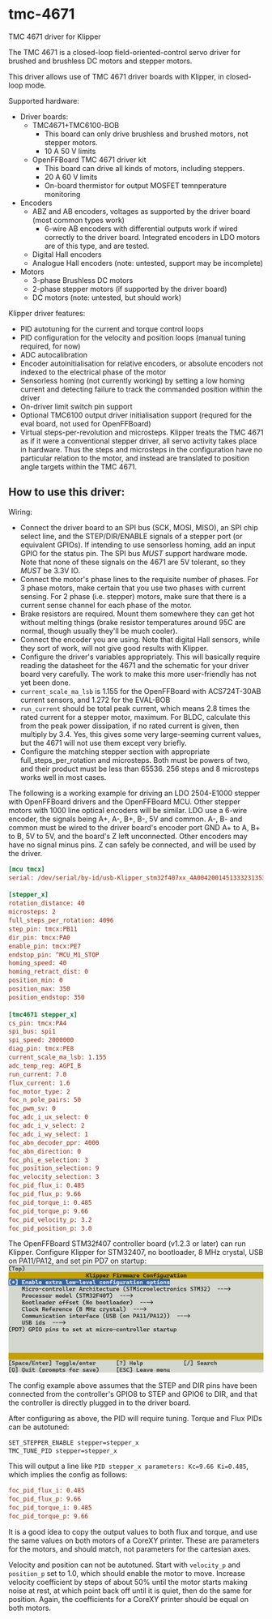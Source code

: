 # tmc-4671
TMC 4671 driver for Klipper

The TMC 4671 is a closed-loop field-oriented-control servo driver for brushed and brushless DC motors and stepper motors.

This driver allows use of TMC 4671 driver boards with Klipper, in closed-loop mode.

Supported hardware:
* Driver boards:
  * TMC4671+TMC6100-BOB
    * This board can only drive brushless and brushed motors, not stepper motors.
    * 10 A 50 V limits
  * OpenFFBoard TMC 4671 driver kit
    * This board can drive all kinds of motors, including steppers.
    * 20 A 60 V limits
    * On-board thermistor for output MOSFET temnperature monitoring
* Encoders
  * ABZ and AB encoders, voltages as supported by the driver board (most common types work)
    * 6-wire AB encoders with differential outputs work if wired correctly to the driver board. Integrated encoders in LDO motors are of this type, and are tested.
  * Digital Hall encoders
  * Analogue Hall encoders (note: untested, support may be incomplete)
* Motors
  * 3-phase Brushless DC motors
  * 2-phase stepper motors (if supported by the driver board)
  * DC motors (note: untested, but should work)

Klipper driver features:
* PID autotuning for the current and torque control loops
* PID configuration for the velocity and position loops (manual tuning required, for now)
* ADC autocalibration
* Encoder autoinitialisation for relative encoders, or absolute encoders not indexed to the electrical phase of the motor
* Sensorless homing (not currently working) by setting a low homing current and detecting failure to track the commanded position within the driver
* On-driver limit switch pin support
* Optional TMC6100 output driver initialisation support (requred for the eval board, not used for OpenFFBoard)
* Virtual steps-per-revolution and microsteps. Klipper treats the TMC 4671 as if it were a conventional stepper driver, all servo activity takes place in hardware. Thus the steps and microsteps in the configuration have no particular relation to the motor, and instead are translated to position angle targets within the TMC 4671.

## How to use this driver:

Wiring:
* Connect the driver board to an SPI bus (SCK, MOSI, MISO), an SPI chip select line, and the STEP/DIR/ENABLE signals of a stepper port (or equivalent GPIOs). If intending to use sensorless homing, add an input GPIO for the status pin. The SPI bus *MUST* support hardware mode. Note that none of these signals on the 4671 are 5V tolerant, so they *MUST* be 3.3V IO.
* Connect the motor's phase lines to the requisite number of phases. For 3 phase motors, make certain that you use two phases with current sensing. For 2 phase (i.e. stepper) motors, make sure that there is a current sense channel for each phase of the motor.
* Brake resistors are required. Mount them somewhere they can get hot without melting things (brake resistor temperatures around 95C are normal, though usually they'll be much cooler).
* Connect the encoder you are using. Note that digital Hall sensors, while they sort of work, will not give good results with Klipper.
* Configure the driver's variables appropriately. This will basically require reading the datasheet for the 4671 and the schematic for your driver board very carefully. The work to make this more user-friendly has not yet been done.
* `current_scale_ma_lsb` is 1.155 for the OpenFFBoard with ACS724T-30AB current sensors, and 1.272 for the EVAL-BOB
* `run_current` should be total peak current, which means 2.8 times the rated current for a stepper motor, maximum. For BLDC, calculate this from the peak power dissipation, if no rated current is given, then multiply by 3.4. Yes, this gives some very large-seeming current values, but the 4671 will not use them except very briefly.
* Configure the matching stepper section with appropriate full_steps_per_rotation and microsteps. Both must be powers of two, and their product must be less than 65536. 256 steps and 8 microsteps works well in most cases.

The following is a working example for driving an LDO 2504-E1000 stepper with OpenFFBoard drivers and the OpenFFBoard MCU. Other stepper motors with 1000 line optical encoders will be similar. LDO use a 6-wire encoder, the signals being A+, A-, B+, B-, 5V and common. A-, B- and common must be wired to the driver board's encoder port GND A+ to A, B+ to B, 5V to 5V, and the board's Z left unconnected. Other encoders may have no signal minus pins. Z can safely be connected, and will be used by the driver.
```ini
[mcu tmcx]
serial: /dev/serial/by-id/usb-Klipper_stm32f407xx_4A0042001451333231353730-if00

[stepper_x]
rotation_distance: 40
microsteps: 2
full_steps_per_rotation: 4096
step_pin: tmcx:PB11
dir_pin: tmcx:PA0
enable_pin: tmcx:PE7
endstop_pin: ^MCU_M1_STOP
homing_speed: 40
homing_retract_dist: 0
position_min: 0
position_max: 350
position_endstop: 350

[tmc4671 stepper_x]
cs_pin: tmcx:PA4
spi_bus: spi1
spi_speed: 2000000
diag_pin: tmcx:PE8
current_scale_ma_lsb: 1.155
adc_temp_reg: AGPI_B
run_current: 7.0
flux_current: 1.6
foc_motor_type: 2
foc_n_pole_pairs: 50
foc_pwm_sv: 0
foc_adc_i_ux_select: 0
foc_adc_i_v_select: 2
foc_adc_i_wy_select: 1
foc_abn_decoder_ppr: 4000
foc_abn_direction: 0
foc_phi_e_selection: 3
foc_position_selection: 9
foc_velocity_selection: 3
foc_pid_flux_i: 0.485
foc_pid_flux_p: 9.66
foc_pid_torque_i: 0.485
foc_pid_torque_p: 9.66
foc_pid_velocity_p: 3.2
foc_pid_position_p: 3.0
```

The OpenFFBoard STM32f407 controller board (v1.2.3 or later) can run Klipper. Configure Klipper for STM32407, no bootloader, 8 MHz crystal, USB on PA11/PA12, and set pin PD7 on startup:
![](OpenFFBoard-STM407-config.png)

The config example above assumes that the STEP and DIR pins have been connected from the controller's GPIO8 to STEP and GPIO6 to DIR, and that the controller is directly plugged in to the driver board.

After configuring as above, the PID will require tuning. Torque and Flux PIDs can be autotuned:
```
SET_STEPPER_ENABLE stepper=stepper_x
TMC_TUNE_PID stepper=stepper_x
```
This will output a line like `PID stepper_x parameters: Kc=9.66 Ki=0.485`, which implies the config as follows:
```ini
foc_pid_flux_i: 0.485
foc_pid_flux_p: 9.66
foc_pid_torque_i: 0.485
foc_pid_torque_p: 9.66
```
It is a good idea to copy the output values to both flux and torque, and use the same values on both motors of a CoreXY printer. These are parameters for the motors, and should match, not parameters for the cartesian axes.

Velocity and position can not be autotuned. Start with `velocity_p` and `position_p` set to 1.0, which should enable the motor to move. Increase velocity coefficient by steps of about 50% until the motor starts making noise at rest, at which point back off until it is quiet, then do the same for position. Again, the coefficients for a CoreXY printer should be equal on both motors.
